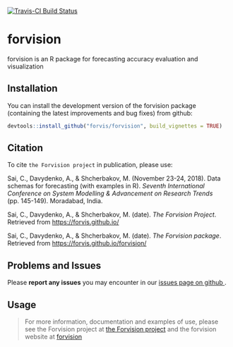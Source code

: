 <!-- README.md is generated from README.Rmd. Please edit that file -->

[![Travis-CI Build
Status](https://travis-ci.org/forvis/forvision.svg?branch=master)](https://travis-ci.org/forvis/forvision)

# forvision

forvision is an R package for forecasting accuracy evaluation and
visualization

## Installation

You can install the development version of the forvision package
(containing the latest improvements and bug fixes) from github:

``` r
devtools::install_github("forvis/forvision", build_vignettes = TRUE)
```

## Citation

To cite `the Forvision project` in publication, please use:

Sai, C., Davydenko, A., & Shcherbakov, M. (November 23-24, 2018). Data
schemas for forecasting (with examples in R). *Seventh International
Conference on System Modelling & Advancement on Research Trends*
(pp. 145-149). Moradabad, India.

Sai, C., Davydenko, A., & Shcherbakov, M. (date). *The Forvision
Project*. Retrieved from <https://forvis.github.io/>

Sai, C., Davydenko, A., & Shcherbakov, M. (date). *The Forvision
package*. Retrieved from <https://forvis.github.io/forvision/>

## Problems and Issues

Please **report any issues** you may encounter in our [issues page on
github
<i class="fa fa-github-square" aria-hidden="true"></i>](https://github.com/forvis/forvision/issues).

## Usage

> For more information, documentation and examples of use, please see
> the Forvision project at [the Forvision
> project](https://forvis.github.io) and the forvision website at
> [forvision](https://forvis.github.io/forvision)
